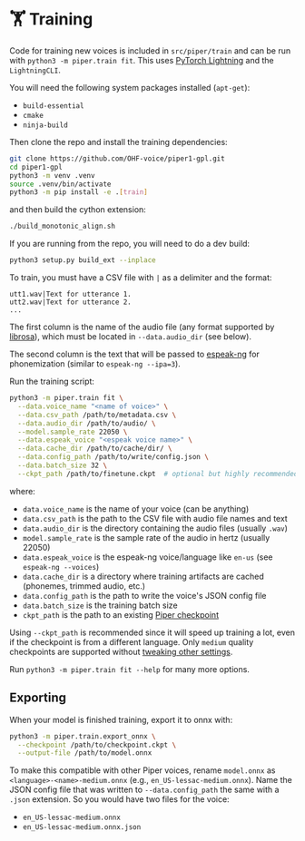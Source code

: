 # 🏋️ Training

Code for training new voices is included in `src/piper/train` and can be run with `python3 -m piper.train fit`.
This uses [PyTorch Lightning][lighting] and the `LightningCLI`.

You will need the following system packages installed (`apt-get`):

* `build-essential`
* `cmake`
* `ninja-build`

Then clone the repo and install the training dependencies:

``` sh
git clone https://github.com/OHF-voice/piper1-gpl.git
cd piper1-gpl
python3 -m venv .venv
source .venv/bin/activate
python3 -m pip install -e .[train]
```

and then build the cython extension:

``` sh
./build_monotonic_align.sh
```

If you are running from the repo, you will need to do a dev build:

``` sh
python3 setup.py build_ext --inplace
```

To train, you must have a CSV file with `|` as a delimiter and the format:

``` csv
utt1.wav|Text for utterance 1.
utt2.wav|Text for utterance 2.
...
```

The first column is the name of the audio file (any format supported by [librosa][]), which must be located in `--data.audio_dir` (see below).

The second column is the text that will be passed to [espeak-ng][] for phonemization (similar to `espeak-ng --ipa=3`).

Run the training script:

``` sh
python3 -m piper.train fit \
  --data.voice_name "<name of voice>" \
  --data.csv_path /path/to/metadata.csv \
  --data.audio_dir /path/to/audio/ \
  --model.sample_rate 22050 \
  --data.espeak_voice "<espeak voice name>" \
  --data.cache_dir /path/to/cache/dir/ \
  --data.config_path /path/to/write/config.json \
  --data.batch_size 32 \
  --ckpt_path /path/to/finetune.ckpt  # optional but highly recommended
```

where:

* `data.voice_name` is the name of your voice (can be anything)
* `data.csv_path` is the path to the CSV file with audio file names and text
* `data.audio_dir` is the directory containing the audio files (usually `.wav`)
* `model.sample_rate` is the sample rate of the audio in hertz (usually 22050)
* `data.espeak_voice` is the espeak-ng voice/language like `en-us` (see `espeak-ng --voices`)
* `data.cache_dir` is a directory where training artifacts are cached (phonemes, trimmed audio, etc.)
* `data.config_path` is the path to write the voice's JSON config file
* `data.batch_size` is the training batch size
* `ckpt_path` is the path to an existing [Piper checkpoint][piper-checkpoints]

Using `--ckpt_path` is recommended since it will speed up training a lot, even if the checkpoint is from a different language. Only `medium` quality checkpoints are supported without [tweaking other settings][audio-config].

Run `python3 -m piper.train fit --help` for many more options.

## Exporting

When your model is finished training, export it to onnx with:

``` sh
python3 -m piper.train.export_onnx \
  --checkpoint /path/to/checkpoint.ckpt \
  --output-file /path/to/model.onnx
```

To make this compatible with other Piper voices, rename `model.onnx` as `<language>-<name>-medium.onnx` (e.g., `en_US-lessac-medium.onnx`). Name the JSON config file that was written to `--data.config_path` the same with a `.json` extension. So you would have two files for the voice:

* `en_US-lessac-medium.onnx`
* `en_US-lessac-medium.onnx.json`

<!-- Links -->
[espeak-ng]: https://github.com/espeak-ng/espeak-ng
[lighting]: https://lightning.ai/docs/pytorch/stable/
[librosa]: https://librosa.org/doc/latest/index.html
[piper-checkpoints]: https://huggingface.co/datasets/rhasspy/piper-checkpoints
[audio-config]: https://github.com/rhasspy/piper/blob/9b1c6397698b1da11ad6cca2b318026b628328ec/src/python/piper_train/vits/config.py#L20
